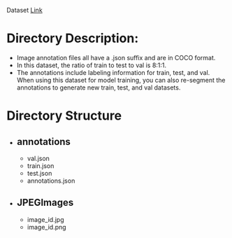 Dataset [Link]()
# Directory Description:
- Image annotation files all have a .json suffix and are in COCO format.
- In this dataset, the ratio of train to test to val is 8:1:1.
- The annotations include labeling information for train, test, and val. When using this dataset for model training, you can also re-segment the annotations to generate new train, test, and val datasets.
# Directory Structure
- ## annotations
  - val.json
  - train.json
  - test.json
  - annotations.json
- ## JPEGImages
  - image_id.jpg
  - image_id.png

